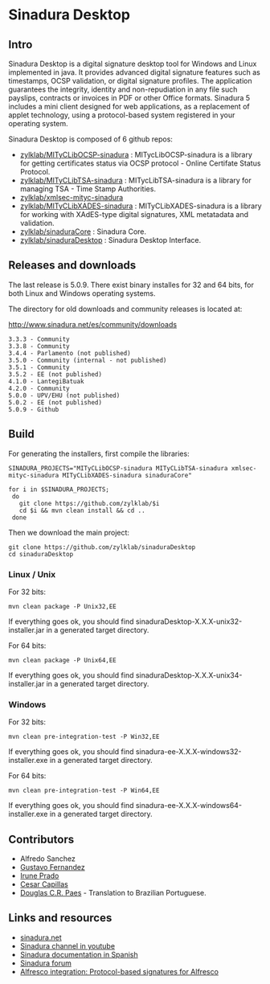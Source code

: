 # Sinadura Desktop

## Intro

Sinadura Desktop is a digital signature desktop tool for Windows and Linux implemented in java. It provides advanced digital signature features such as timestamps, OCSP validation, or digital signature profiles. The application guarantees the integrity, identity and non-repudiation in any file such payslips, contracts or invoices in PDF or other Office formats. Sinadura 5 includes a mini client designed for web applications, as a replacement of applet technology, using a protocol-based system registered in your operating system.

Sinadura Desktop is composed of 6 github repos:
 * [zylklab/MITyCLibOCSP-sinadura](https://github.com/zylklab/MITyCLibOCSP-sinadura) : MITycLibOCSP-sinadura is a library for getting certificates status via OCSP protocol - Online Certifate Status Protocol. 
 * [zylklab/MITyCLibTSA-sinadura](https://github.com/zylklab/MITyCLibTSA-sinadura) : MITycLibTSA-sinadura is a library for managing TSA - Time Stamp Authorities.
 * [zylklab/xmlsec-mityc-sinadura](https://github.com/zylklab/xmlsec-mityc-sinadura)
 * [zylklab/MITyCLibXADES-sinadura](https://github.com/zylklab/MITyCLibXADES-sinadura) : MITyCLibXADES-sinadura is a library for working with XAdES-type digital signatures, XML metatadata and validation.
 * [zylklab/sinaduraCore](https://github.com/zylklab/sinaduraCore) : Sinadura Core.
 * [zylklab/sinaduraDesktop](https://github.com/zylklab/sinaduraDesktop) : Sinadura Desktop Interface. 
 
## Releases and downloads

The last release is 5.0.9. There exist binary installes for 32 and 64 bits, for both Linux and Windows operating systems.

The directory for old downloads and community releases is located at:

http://www.sinadura.net/es/community/downloads

```
3.3.3 - Community 
3.3.8 - Community 
3.4.4 - Parlamento (not published)
3.5.0 - Community (internal - not published)
3.5.1 - Community 
3.5.2 - EE (not published)
4.1.0 - LantegiBatuak
4.2.0 - Community 
5.0.0 - UPV/EHU (not published)
5.0.2 - EE (not published)
5.0.9 - Github
``` 

## Build 

For generating the installers, first compile the libraries:

```
SINADURA_PROJECTS="MITyCLibOCSP-sinadura MITyCLibTSA-sinadura xmlsec-mityc-sinadura MITyCLibXADES-sinadura sinaduraCore"

for i in $SINADURA_PROJECTS;
 do
   git clone https://github.com/zylklab/$i
   cd $i && mvn clean install && cd ..
 done

```

Then we download the main project:

```
git clone https://github.com/zylklab/sinaduraDesktop
cd sinaduraDesktop
```

### Linux / Unix 

For 32 bits:
```
mvn clean package -P Unix32,EE
```
If everything goes ok, you should find sinaduraDesktop-X.X.X-unix32-installer.jar in a generated target directory.

For 64 bits:
```
mvn clean package -P Unix64,EE
```
If everything goes ok, you should find sinaduraDesktop-X.X.X-unix34-installer.jar in a generated target directory.

### Windows 

For 32 bits:
```
mvn clean pre-integration-test -P Win32,EE
```
If everything goes ok, you should find sinadura-ee-X.X.X-windows32-installer.exe in a generated target directory.

For 64 bits:
```
mvn clean pre-integration-test -P Win64,EE
```
If everything goes ok, you should find sinadura-ee-X.X.X-windows64-installer.exe in a generated target directory.

## Contributors

- Alfredo Sanchez
- [Gustavo Fernandez](http://github.com/guszylk)
- [Irune Prado](http://github.com/wideawakening)
- [Cesar Capillas](http://github.com/CesarCapillas)
- [Douglas C.R. Paes](https://github.com/douglascrp) - Translation to Brazilian Portuguese.

## Links and resources

- [sinadura.net](http://www.sinadura.net)
- [Sinadura channel in youtube](https://www.youtube.com/channel/UC74dNGYKsZ3bL2YY9rSq_9g)
- [Sinadura documentation in Spanish](http://www.sinadura.net/es/wik)
- [Sinadura forum](http://www.sinadura.net/es/community/forum)
- [Alfresco integration: Protocol-based signatures for Alfresco](https://github.com/zylklab/alfresco-sinadura)
